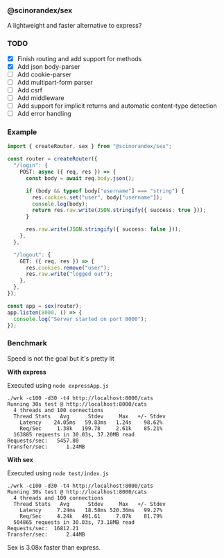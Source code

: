 ### @scinorandex/sex

A lightweight and faster alternative to express?

### TODO
 - [x] Finish routing and add support for methods
 - [x] Add json body-parser
 - [ ] Add cookie-parser
 - [ ] Add multipart-form parser
 - [ ] Add csrf
 - [ ] Add middleware
 - [ ] Add support for implicit returns and automatic content-type detection
 - [ ] Add error handling

### Example
```ts
import { createRouter, sex } from "@scinorandex/sex";

const router = createRouter({
  "/login": {
    POST: async ({ req, res }) => {
      const body = await req.body.json();

      if (body && typeof body["username"] === "string") {
        res.cookies.set("user", body["username"]);
        console.log(body);
        return res.raw.write(JSON.stringify({ success: true }));
      }

      res.raw.write(JSON.stringify({ success: false }));
    },
  },

  "/logout": {
    GET: ({ req, res }) => {
      res.cookies.remove("user");
      res.raw.write("logged out");
    },
  },
});

const app = sex(router);
app.listen(8000, () => {
  console.log("Server started on port 8000");
});
```

### Benchmark

Speed is not the goal but it's pretty lit

**With express**

Executed using `node expressApp.js`

```
./wrk -c100 -d30 -t4 http://localhost:8000/cats
Running 30s test @ http://localhost:8000/cats
  4 threads and 100 connections
  Thread Stats   Avg      Stdev     Max   +/- Stdev
    Latency    24.05ms   59.83ms   1.24s    98.62%
    Req/Sec     1.38k   199.78     2.61k    85.21%
  163885 requests in 30.03s, 37.20MB read
Requests/sec:   5457.80
Transfer/sec:      1.24MB
```

**With sex**

Executed using `node test/index.js`

```
./wrk -c100 -d30 -t4 http://localhost:8000/cats
Running 30s test @ http://localhost:8000/cats
  4 threads and 100 connections
  Thread Stats   Avg      Stdev     Max   +/- Stdev
    Latency     7.24ms   18.58ms 520.36ms   99.27%
    Req/Sec     4.24k   491.61     7.07k    81.79%
  504865 requests in 30.03s, 73.18MB read
Requests/sec:  16812.21
Transfer/sec:      2.44MB
```

Sex is 3.08x faster than express.
